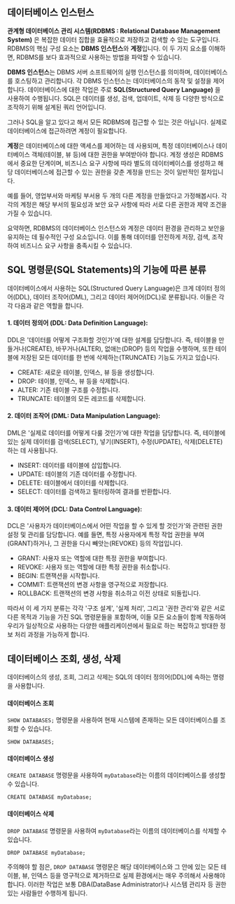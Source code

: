 ## 데이터베이스 인스턴스

**관계형 데이터베이스 관리 시스템(RDBMS : Relational Database Management System)** 은 복잡한 데이터 집합을 효율적으로 저장하고 검색할 수 있는 도구입니다. RDBMS의 핵심 구성 요소는 **DBMS 인스턴스**와 **계정**입니다. 이 두 가지 요소를 이해하면, RDBMS를 보다 효과적으로 사용하는 방법을 파악할 수 있습니다.

**DBMS 인스턴스**는 DBMS 서버 소프트웨어의 실행 인스턴스를 의미하며, 데이터베이스를 호스팅하고 관리합니다. 각 DBMS 인스턴스는 데이터베이스의 동작 및 설정을 제어합니다. 데이터베이스에 대한 작업은 주로 **SQL(Structured Query Language)** 을 사용하여 수행됩니다. SQL은 데이터를 생성, 검색, 업데이트, 삭제 등 다양한 방식으로 조작하기 위해 설계된 쿼리 언어입니다.

그러나 SQL을 알고 있다고 해서 모든 RDBMS에 접근할 수 있는 것은 아닙니다. 실제로 데이터베이스에 접근하려면 계정이 필요합니다.

**계정**은 데이터베이스에 대한 액세스를 제어하는 데 사용되며, 특정 데이터베이스나 데이터베이스 객체(테이블, 뷰 등)에 대한 권한을 부여받아야 합니다. 계정 생성은 RDBMS에서 중요한 단계이며, 비즈니스 요구 사항에 따라 별도의 데이터베이스를 생성하고 해당 데이터베이스에 접근할 수 있는 권한을 갖춘 계정을 만드는 것이 일반적인 절차입니다.

예를 들어, 영업부서와 마케팅 부서용 두 개의 다른 계정을 만들었다고 가정해봅시다. 각각의 계정은 해당 부서의 필요성과 보안 요구 사항에 따라 서로 다른 권한과 제약 조건을 가질 수 있습니다.

요약하면, RDBMS의 데이터베이스 인스턴스와 계정은 데이터 환경을 관리하고 보안을 유지하는 데 필수적인 구성 요소입니다. 이를 통해 데이터를 안전하게 저장, 검색, 조작하여 비즈니스 요구 사항을 충족시킬 수 있습니다.

## SQL 명령문(SQL Statements)의 기능에 따른 분류

데이터베이스에서 사용하는 SQL(Structured Query Language)은 크게 데이터 정의어(DDL), 데이터 조작어(DML), 그리고 데이터 제어어(DCL)로 분류됩니다. 이들은 각각 다음과 같은 역할을 합니다.

#### 1. 데이터 정의어 (DDL: Data Definition Language):

DDL은 '데이터를 어떻게 구조화할 것인가'에 대한 설계를 담당합니다. 즉, 테이블을 만들거나(CREATE), 바꾸거나(ALTER), 없애는(DROP) 등의 작업을 수행하며, 또한 테이블에 저장된 모든 데이터를 한 번에 삭제하는(TRUNCATE) 기능도 가지고 있습니다.

- CREATE: 새로운 테이블, 인덱스, 뷰 등을 생성합니다.
- DROP: 테이블, 인덱스, 뷰 등을 삭제합니다.
- ALTER: 기존 테이블 구조를 수정합니다.
- TRUNCATE: 테이블의 모든 레코드를 삭제합니다.

#### 2. 데이터 조작어 (DML: Data Manipulation Language):

DML은 '실제로 데이터를 어떻게 다룰 것인가'에 대한 작업을 담당합니다. 즉, 테이블에 있는 실제 데이터를 검색(SELECT), 넣기(INSERT), 수정(UPDATE), 삭제(DELETE)하는 데 사용됩니다.

- INSERT: 데이터를 테이블에 삽입합니다.
- UPDATE: 테이블의 기존 데이터를 수정합니다.
- DELETE: 테이블에서 데이터를 삭제합니다.
- SELECT: 데이터를 검색하고 필터링하여 결과를 반환합니다.

#### 3. 데이터 제어어 (DCL: Data Control Language):

DCL은 '사용자가 데이터베이스에서 어떤 작업을 할 수 있게 할 것인가'와 관련된 권한 설정 및 관리를 담당합니다. 예를 들면, 특정 사용자에게 특정 작업 권한을 부여(GRANT)하거나, 그 권한을 다시 빼앗는(REVOKE) 등의 작업입니다.

- GRANT: 사용자 또는 역할에 대한 특정 권한을 부여합니다.
- REVOKE: 사용자 또는 역할에 대한 특정 권한을 취소합니다.
- BEGIN: 트랜잭션을 시작합니다.
- COMMIT: 트랜잭션의 변경 사항을 영구적으로 저장합니다.
- ROLLBACK: 트랜잭션의 변경 사항을 취소하고 이전 상태로 되돌립니다.

따라서 이 세 가지 분류는 각각 '구조 설계', '실제 처리', 그리고 '권한 관리'와 같은 서로 다른 목적과 기능을 가진 SQL 명령문들을 포함하며, 이들 모든 요소들이 함께 작동하여 우리가 일상적으로 사용하는 다양한 애플리케이션에서 필요로 하는 복잡하고 방대한 정보 처리 과정을 가능하게 합니다.

## 데이터베이스 조회, 생성, 삭제

데이터베이스의 생성, 조회, 그리고 삭제는 SQL의 데이터 정의어(DDL)에 속하는 명령을 사용합니다. 

#### 데이터베이스 조회

`SHOW DATABASES;` 명령문을 사용하여 현재 시스템에 존재하는 모든 데이터베이스를 조회할 수 있습니다.

```mysql
SHOW DATABASES;
```

#### 데이터베이스 생성
   
`CREATE DATABASE` 명령문을 사용하여 `myDatabase`라는 이름의 데이터베이스를 생성할 수 있습니다.

```mysql
CREATE DATABASE myDatabase;
```

#### 데이터베이스 삭제

`DROP DATABASE` 명령문을 사용하여 `myDatabase`라는 이름의 데이터베이스를 삭제할 수 있습니다.

```mysql
DROP DATABASE myDatabase;
```

주의해야 할 점은, `DROP DATABASE` 명령문은 해당 데이터베이스와 그 안에 있는 모든 테이블, 뷰, 인덱스 등을 영구적으로 제거하므로 실제 환경에서는 매우 주의해서 사용해야 합니다. 
이러한 작업은 보통 DBA(DataBase Administrator)나 시스템 관리자 등 권한 있는 사람들만 수행하게 됩니다.
